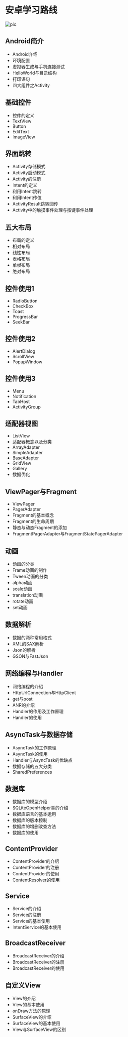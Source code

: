 # 安卓学习路线
![pic](images/android_learning_lines.png)

## Android简介
- Android介绍
- 环境配置
- 虚拟器生成与手机连接测试
- HelloWorld与目录结构
- 打印语句
- 四大组件之Activity

## 基础控件
- 控件的定义
- TextView
- Button
- EditText
- ImageView

## 界面跳转
- Activity存储模式
- Activity启动模式
- Activity的注册
- Intent的定义
- 利用Intent跳转
- 利用Intent传值
- ActivityResult跳转回传
- Activity中的触摸事件处理与按键事件处理

## 五大布局
- 布局的定义
- 相对布局
- 线性布局
- 表格布局
- 单帧布局
- 绝对布局

## 控件使用1
- RadioButton
- CheckBox
- Toast
- ProgressBar
- SeekBar

## 控件使用2
- AlertDialog
- ScrollView
- PopupWindow

## 控件使用3
- Menu
- Notification
- TabHost
- ActivityGroup

## 适配器视图
- ListView
- 适配器概念以及分类
- ArrayAdapter
- SimpleAdapter
- BaseAdapter
- GridView
- Gallery
- 数据优化

## ViewPager与Fragment
- ViewPager
- PagerAdapter
- Fragment的基本概念
- Fragment的生命周期
- 静态与动态Fragment的添加
- FragmentPagerAdapter与FragmentStatePagerAdapter

## 动画
- 动画的分类
- Frame动画的制作
- Tween动画的分类
- alpha动画
- scale动画
- translation动画
- rotate动画
- set动画

## 数据解析
- 数据的两种常用格式
- XML的SAX解析
- Json的解析
- GSON与FastJson

## 网络编程与Handler
- 网络编程的介绍
- HttpUrlConnection与HttpClient
- get与post
- ANR的介绍
- Handler的作用及工作原理
- Handler的使用

## AsyncTask与数据存储
- AsyncTask的工作原理
- AsyncTask的使用
- Handler与AsyncTask的优缺点
- 数据存储的五大分类
- SharedPreferences

## 数据库
- 数据库的模型介绍
- SQLiteOpenHelper类的介绍
- 数据库语言的基本运用
- 数据库的版本控制
- 数据库的增删改查方法
- 数据库的使用

## ContentProvider
- ContentProvider的介绍
- ContentProvider的注册
- ContentProvider的使用
- ContentResolver的使用

## Service
- Service的介绍
- Service的注册
- Service的基本使用
- IntentService的基本使用

## BroadcastReceiver
- BroadcastReceiver的介绍
- BroadcastReceiver的注册
- BroadcastReceiver的使用

## 自定义View
- View的介绍
- View的基本使用
- onDraw方法的原理
- SurfaceView的介绍
- SurfaceView的基本使用
- View与SurfaceView的区别
